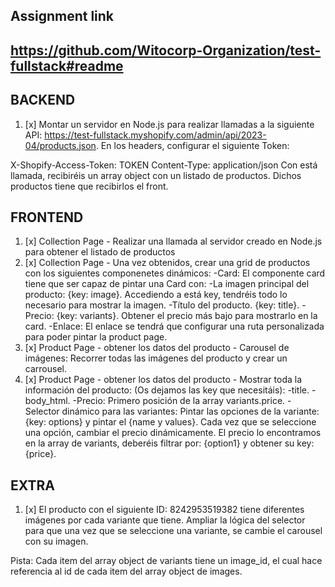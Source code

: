 
## Assignment link
## https://github.com/Witocorp-Organization/test-fullstack#readme

## BACKEND

1. [x] Montar un servidor en Node.js para realizar llamadas a la siguiente API: https://test-fullstack.myshopify.com/admin/api/2023-04/products.json. En los headers, configurar el siguiente Token:

X-Shopify-Access-Token: TOKEN
Content-Type: application/json
Con está llamada, recibiréis un array object con un listado de productos. Dichos productos tiene que recibirlos el front.

## FRONTEND

1. [x] Collection Page - Realizar una llamada al servidor creado en Node.js para obtener el listado de productos
2. [x] Collection Page - Una vez obtenidos, crear una grid de productos con los siguientes componenetes dinámicos:
-Card: El componente card tiene que ser capaz de pintar una Card con:
-La imagen principal del producto: {key: image}. Accediendo a está key, tendréis todo lo necesario para mostrar la imagen.
-Título del producto. {key: title}.
-Precio: {key: variants}. Obtener el precio más bajo para mostrarlo en la card.
-Enlace: El enlace se tendrá que configurar una ruta personalizada para poder pintar la product page.
3. [x] Product Page - obtener los datos del producto - Carousel de imágenes: Recorrer todas las imágenes del producto y crear un carrousel.
4. [x] Product Page - obtener los datos del producto - Mostrar toda la información del producto: (Os dejamos las key que necesitáis):
-title.
-body_html.
-Precio: Primero posición de la array variants.price.
-Selector dinámico para las variantes: Pintar las opciones de la variante: {key: options} y pintar el {name y values}. Cada vez que se seleccione una opción, cambiar el precio dinámicamente. El precio lo encontramos en la array de variants, deberéis filtrar por: {option1} y obtener su key: {price}.

## EXTRA

1. [x] El producto con el siguiente ID: 8242953519382 tiene diferentes imágenes por cada variante que tiene. Ampliar la lógica del selector para que una vez que se seleccione una variante, se cambie el carousel con su imagen.

Pista: Cada item del array object de variants tiene un image_id, el cual hace referencia al id de cada item del array object de images.


